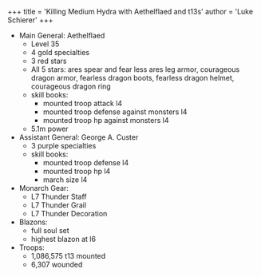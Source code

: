 +++
title = 'Killing Medium Hydra with Aethelflaed and t13s'
author = 'Luke Schierer'
+++

* Main General: Aethelflaed
  * Level 35
  * 4 gold specialties
  * 3 red stars
  * All 5 stars: ares spear and fear less ares leg armor, courageous dragon armor, fearless dragon boots, fearless dragon helmet, courageous dragon ring
  * skill books:
    * mounted troop attack l4
    * mounted troop defense against monsters l4
    * mounted troop hp against monsters l4
  * 5.1m power
* Assistant General: George A. Custer
  * 3 purple specialties
  * skill books:
    * mounted troop defense l4
    * mounted troop hp l4
    * march size l4
* Monarch Gear:
  * L7 Thunder Staff
  * L7 Thunder Grail
  * L7 Thunder Decoration
* Blazons:
  * full soul set
  * highest blazon at l6
* Troops:
  * 1,086,575 t13 mounted
  * 6,307 wounded

